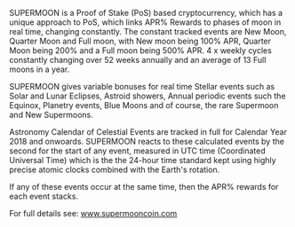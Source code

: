 SUPERMOON is a Proof of Stake (PoS) based cryptocurrency, which has a unique approach to PoS, which links APR% Rewards to phases of moon in real time, changing constantly. The constant tracked events are New Moon, Quarter Moon and Full moon, with New moon being 100% APR, Quarter Moon being 200% and a Full moon being 500% APR. 4 x weekly cycles constantly changing over 52 weeks annually and an average of 13 Full moons in a year.

SUPERMOON gives variable bonuses for real time Stellar events such as Solar and Lunar Eclipses, Astroid showers, Annual periodic events such the Equinox, Planetry events, Blue Moons and of course, the rare Supermoon and New Supermoons.  

Astronomy Calendar of Celestial Events are tracked in full for Calendar Year 2018 and onwoards. SUPERMOON reacts to these calculated events by the second for the start of any event, measured in UTC time (Coordinated Universal Time) which is the the 24-hour time standard kept using highly precise atomic clocks combined with the Earth's rotation.

If any of these events occur at the same time, then the APR% rewards for each event stacks.

For full details see: www.supermooncoin.com
